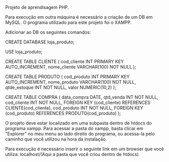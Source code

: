 Projeto de aprendisagem PHP.

Para execução em outra máquina é necessário a criação de um DB em MySQL.
O programa utilizado para este projeto foi o XAMPP.

Adicionar ao DB os seguintes comandos:

CREATE DATABASE loja_produto;

USE loja_produto;

CREATE TABLE CLIENTE (
    cod_cliente INT PRIMARY KEY AUTO_INCREMENT,
    nome_cliente VARCHAR(100) NOT NULL
);

CREATE TABLE PRODUTO (
    cod_produto INT PRIMARY KEY AUTO_INCREMENT,
    nome_produto VARCHAR(100) NOT NULL,
    qtde_estoque INT NOT NULL,
    valor NUMERIC(10,2)
);

CREATE TABLE COMPRA (
    data_compra DATE,
    qtd_venda INT NOT NULL,
    cod_cliente INT NOT NULL,
    FOREIGN KEY (cod_cliente) REFERENCES CLIENTE(cod_cliente),
    cod_produto INT NOT NULL,
    FOREIGN KEY (cod_produto) REFERENCES PRODUTO(cod_produto)
);


O projeto deve estar localizado em uma subpasta dentro de htdocs do programa xampp.
Para acessar a pasta do xampp, basta clicar em "Explorer" no meu menu ao lado direito do programa, 
ou acessa-la pelo caminho que você utilizou na hora da instalação.

Para execução é necessário inserir o seguinte link em um browser que você utiliza: localhost/(Aqui a pasta que você criou dentro de htdocs)